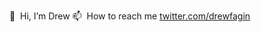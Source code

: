 👋   Hi, I’m Drew
📫   How to reach me [twitter.com/drewfagin](https://twitter.com/drewfagin) 

<!---
yodreww/yodreww is a ✨ special ✨ repository because its `README.md` (this file) appears on your GitHub profile.
You can click the Preview link to take a look at your changes.
--->
